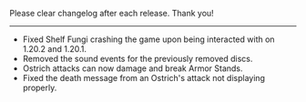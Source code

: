 Please clear changelog after each release.
Thank you!

-----------------

 - Fixed Shelf Fungi crashing the game upon being interacted with on 1.20.2 and 1.20.1.
 - Removed the sound events for the previously removed discs.
 - Ostrich attacks can now damage and break Armor Stands.
 - Fixed the death message from an Ostrich's attack not displaying properly.
